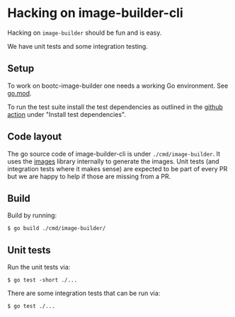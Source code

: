 # Hacking on image-builder-cli

Hacking on `image-builder` should be fun and is easy.

We have unit tests and some integration testing.

## Setup

To work on bootc-image-builder one needs a working Go environment. See
[go.mod](go.mod).

To run the test suite install the test dependencies as outlined in the
[github action](./.github/workflows/go.yml) under
"Install test dependencies".

## Code layout

The go source code of image-builder-cli is under
`./cmd/image-builder`. It uses the
[images](https://github.com/osbuild/images) library internally to
generate the images. Unit tests (and integration tests where it makes
sense) are expected to be part of every PR but we are happy to help if
those are missing from a PR.

## Build

Build by running:
```console
$ go build ./cmd/image-builder/
```

## Unit tests

Run the unit tests via:
```console
$ go test -short ./...
```

There are some integration tests that can be run via:
```console
$ go test ./...
```
